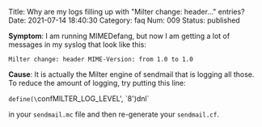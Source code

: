 Title: Why are my logs filling up with "Milter change: header..." entries?
Date: 2021-07-14 18:40:30
Category: faq
Num: 009
Status: published

**Symptom**: I am running MIMEDefang, but now I am getting a lot of messages in my syslog that look like this:

`Milter change: header MIME-Version: from 1.0 to 1.0`

**Cause**: It is actually the Milter engine of sendmail that is logging all those. To reduce the amount of logging, try putting this line:

`define(\`confMILTER_LOG_LEVEL', \`8')dnl`

in your `sendmail.mc` file and then re-generate your `sendmail.cf`.

